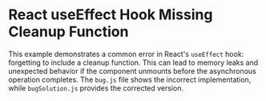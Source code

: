 # React useEffect Hook Missing Cleanup Function
This example demonstrates a common error in React's `useEffect` hook: forgetting to include a cleanup function.  This can lead to memory leaks and unexpected behavior if the component unmounts before the asynchronous operation completes. The `bug.js` file shows the incorrect implementation, while `bugSolution.js` provides the corrected version.